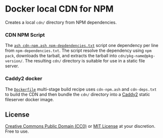 # Docker local CDN for NPM

Creates a local `cdn/` directory from NPM dependencies.


### CDN NPM Script

The [`ash cdn-npm.ash npm-depdendencies.txt`](./cdn-npm.ash) script one dependency per line from `npm-dependencies.txt`. The script resolve the dependency using `npm pack`, downloads the tarball, and extracts the tarball into `cdn/pkg-name@pkg-version/`. The resulting `cdn/` directory is suitable for use in a static file server.


### Caddy2 docker

The [`Dockerfile`](./Dockerfile) multi-stage build recipe uses `cdn-npm.ash` and 
`cdn-deps.txt` to build the CDN and then bundle the `cdn/` directory into a [Caddy2](https://caddyserver.com) static fileserver docker image.


## License

[Creative Commons Public Domain (CC0)]() or [MIT License](./LICENSE) at your discretion. Free to use.

